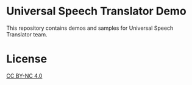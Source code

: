 # Universal Speech Translator Demo

This repository contains demos and samples for Universal Speech Translator team.

# License
[CC BY-NC 4.0](https://github.com/facebookresearch/speech_translation/LICENSE)